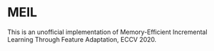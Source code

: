 # MEIL
This is an unofficial implementation of Memory-Efficient Incremental Learning Through Feature Adaptation, ECCV 2020.
